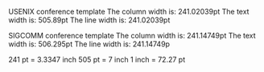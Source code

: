 USENIX conference template
The column width is: 241.02039pt The text width is: 505.89pt
The line width is: 241.02039pt

SIGCOMM conference template
The column width is: 241.14749pt The text width is: 506.295pt
The line width is: 241.14749p

241 pt = 3.3347 inch
505 pt = 7 inch
1 inch = 72.27 pt
